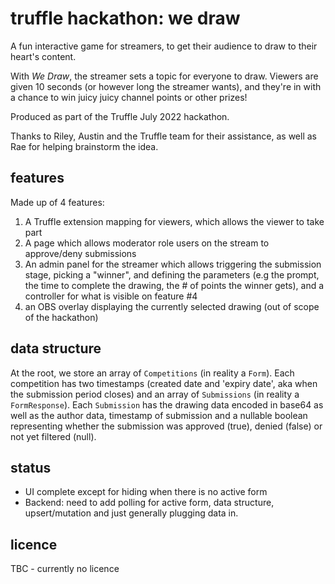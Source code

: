 # truffle hackathon: we draw

A fun interactive game for streamers, to get their audience to draw to their heart's content.

With _We Draw_, the streamer sets a topic for everyone to draw. Viewers are given 10 seconds (or however long the streamer wants), and they're in with a chance to win juicy juicy channel points or other prizes!

Produced as part of the Truffle July 2022 hackathon.

Thanks to Riley, Austin and the Truffle team for their assistance, as well as Rae for helping brainstorm the idea.

## features

Made up of 4 features:

1. A Truffle extension mapping for viewers, which allows the viewer to take part
2. A page which allows moderator role users on the stream to approve/deny submissions
3. An admin panel for the streamer which allows triggering the submission stage, picking a "winner", and defining the parameters (e.g the prompt, the time to complete the drawing, the # of points the winner gets), and a controller for what is visible on feature #4
4. an OBS overlay displaying the currently selected drawing (out of scope of the hackathon)

## data structure

At the root, we store an array of `Competitions` (in reality a `Form`). Each competition has two timestamps (created date and 'expiry date', aka when the submission period closes) and an array of `Submissions` (in reality a `FormResponse`). Each `Submission` has the drawing data encoded in base64 as well as the author data, timestamp of submission and a nullable boolean representing whether the submission was approved (true), denied (false) or not yet filtered (null).

## status

* UI complete except for hiding when there is no active form
* Backend: need to add polling for active form, data structure, upsert/mutation and just generally plugging data in.

## licence

TBC - currently no licence